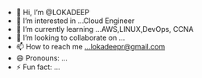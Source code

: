 - 👋 Hi, I’m @LOKADEEP
- 👀 I’m interested in ...Cloud Engineer 
- 🌱 I’m currently learning ...AWS,LINUX,DevOps, CCNA
- 💞️ I’m looking to collaborate on ...
- 📫 How to reach me ...lokadeepr@gmail.com
- 😄 Pronouns: ...
- ⚡ Fun fact: ...

<!---
LOKADEEP/LOKADEEP is a ✨ special ✨ repository because its `README.md` (this file) appears on your GitHub profile.
You can click the Preview link to take a look at your changes.
--->
